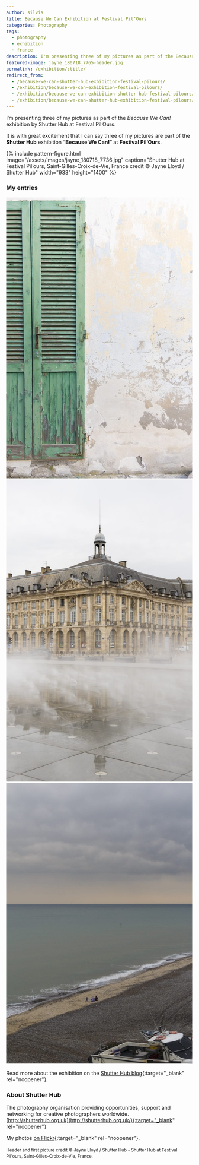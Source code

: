 ```yaml
---
author: silvia
title: Because We Can Exhibition at Festival Pil’Ours
categories: Photography
tags:
  - photography
  - exhibition
  - france
description: I'm presenting three of my pictures as part of the Because We Can exhibition by Shutter Hub at Festival Pil'Ours.
featured-image: jayne_180718_7765-header.jpg
permalink: /exhibition/:title/
redirect_from:
  - /because-we-can-shutter-hub-exhibition-festival-pilours/
  - /exhibition/because-we-can-exhibition-festival-pilours/
  - /exhibition/because-we-can-exhibition-shutter-hub-festival-pilours/
  - /exhibition/because-we-can-shutter-hub-exhibition-festival-pilours/
---
```

I’m presenting three of my pictures as part of the _Because We Can!_ exhibition by Shutter Hub at Festival Pil’Ours.

It is with great excitement that I can say three of my pictures are part of the **Shutter Hub** exhibition “**Because We Can!**” at **Festival Pil’Ours**.

<!--more-->

{% include pattern-figure.html image="/assets/images/jayne_180718_7736.jpg" caption="Shutter Hub at Festival Pil’ours, Saint-Gilles-Croix-de-Vie, France credit © Jayne Lloyd / Shutter Hub" width="933" height="1400" %}

### My entries

![You had blonde hair by Silvia Maggi](/assets/images/silvia-maggi_you-had-blonde-hair.jpg)
![Make a wish by Silvia Maggi](/assets/images/silvia-maggi_make-a-wish.jpg)
![Tell me a goonight story by Silvia Maggi](/assets/images/silvia-maggi_tell-me-a-goodnight-story.jpg)

Read more about the exhibition on the [Shutter Hub blog](https://shutterhub.org.uk/because-we-can-exhibition-launch-and-photos/){:target="_blank" rel="noopener"}.

### About Shutter Hub

The photography organisation providing opportunities, support and networking for creative photographers worldwide.  
[http://shutterhub.org.uk](http://shutterhub.org.uk/){:target="_blank" rel="noopener"}

My photos [on Flickr](https://www.flickr.com/photos/silvia-m/){:target="_blank" rel="noopener"}.

<small>Header and first picture credit &copy; Jayne Lloyd / Shutter Hub - Shutter Hub at Festival Pil'ours, Saint-Gilles-Croix-de-Vie, France.</small>